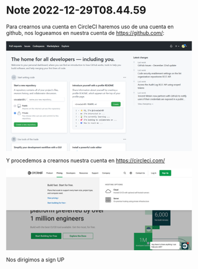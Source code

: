 Note 2022-12-29T08.44.59
========================

Para crearnos una cuenta en CircleCI haremos uso de una cuenta en github, nos logueamos en nuestra cuenta de https://github.com/:

![qownnotes-media-PXAaje](../../media/qownnotes-media-PXAaje.png)

Y procedemos a crearnos nuestra cuenta en https://circleci.com/

![qownnotes-media-IjUvuz](../../media/qownnotes-media-IjUvuz.png)

Nos dirigimos a sign UP

